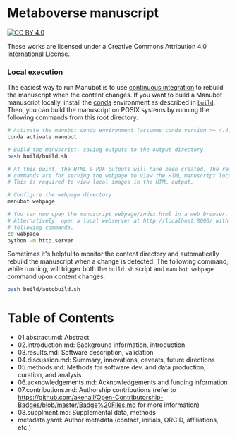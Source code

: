 # Metaboverse manuscript

[![CC BY 4.0][cc-by-shield]][cc-by]

These works are licensed under a Creative Commons Attribution 4.0 International License.

[cc-by]: http://creativecommons.org/licenses/by/4.0/
[cc-by-image]: https://i.creativecommons.org/l/by/4.0/88x31.png
[cc-by-shield]: https://img.shields.io/badge/License-CC%20BY%204.0-lightgrey.svg


### Local execution

The easiest way to run Manubot is to use [continuous integration](#continuous-integration) to rebuild the manuscript when the content changes.
If you want to build a Manubot manuscript locally, install the [conda](https://conda.io) environment as described in [`build`](build).
Then, you can build the manuscript on POSIX systems by running the following commands from this root directory.

```sh
# Activate the manubot conda environment (assumes conda version >= 4.4)
conda activate manubot

# Build the manuscript, saving outputs to the output directory
bash build/build.sh

# At this point, the HTML & PDF outputs will have been created. The remaining
# commands are for serving the webpage to view the HTML manuscript locally.
# This is required to view local images in the HTML output.

# Configure the webpage directory
manubot webpage

# You can now open the manuscript webpage/index.html in a web browser.
# Alternatively, open a local webserver at http://localhost:8000/ with the
# following commands.
cd webpage
python -m http.server
```

Sometimes it's helpful to monitor the content directory and automatically rebuild the manuscript when a change is detected.
The following command, while running, will trigger both the `build.sh` script and `manubot webpage` command upon content changes:

```sh
bash build/autobuild.sh
```

# Table of Contents
- 01.abstract.md: Abstract
- 02.introduction.md: Background information, introduction
- 03.results.md: Software description, validation
- 04.discussion.md: Summary, innovations, caveats, future directions
- 05.methods.md: Methods for software dev. and data production, curation, and analysis
- 06.acknowledgements.md: Acknowledgements and funding information
- 07.contributions.md: Authorship contributions (refer to https://github.com/akenall/Open-Contributorship-Badges/blob/master/Badge%20Files.md for more information)
- 08.supplment.md: Supplemental data, methods
- metadata.yaml: Author metadata (contact, initials, ORCID, affiliations, etc.)
